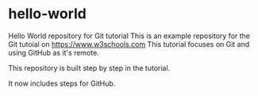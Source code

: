 # hello-world
Hello World repository for Git tutorial
This is an example repository for the Git tutoial on https://www.w3schools.com
This tutorial focuses on Git and using GitHub as it's remote.

This repository is built step by step in the tutorial. 

It now includes steps for GitHub.
